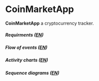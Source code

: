 # CoinMarketApp

**CoinMarketApp** a cryptocurrency tracker.
##### **Requirments** ([EN](https://github.com/b00m-b00m/CoinMarketApp-TRTPO/blob/master/Documents/SRS.md))
##### **Flow of events** ([EN](https://github.com/b00m-b00m/CoinMarketApp-TRTPO/blob/master/Documents/usecase/usecase.md))
##### **Activity charts** ([EN](https://github.com/b00m-b00m/CoinMarketApp-TRTPO/tree/master/Documents/activity))
##### **Sequence diagrams** ([EN](https://github.com/b00m-b00m/CoinMarketApp-TRTPO/blob/master/Documents/sequence/sequence.md))


